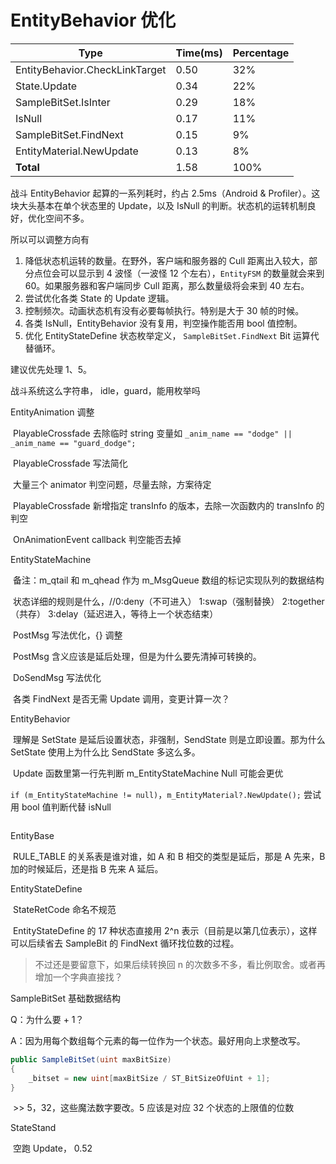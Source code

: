 # EntityBehavior 优化

| **Type**                       | **Time(ms)** | **Percentage** |
| ------------------------------ | ------------ | -------------- |
| EntityBehavior.CheckLinkTarget | 0.50         | 32%            |
| State.Update              | 0.34         | 22%            |
| SampleBitSet.IsInter       | 0.29         | 18%            |
| IsNull                   | 0.17         | 11%            |
| SampleBitSet.FindNext      | 0.15         | 9%             |
| EntityMaterial.NewUpdate   | 0.13         | 8%             |
| **Total**                      | 1.58         | 100%           |

战斗 EntityBehavior 起算的一系列耗时，约占 2.5ms（Android & Profiler）。这块大头基本在单个状态里的 Update，以及 IsNull 的判断。状态机的运转机制良好，优化空间不多。

所以可以调整方向有

1. 降低状态机运转的数量。在野外，客户端和服务器的 Cull 距离出入较大，部分点位会可以显示到 4 波怪（一波怪 12 个左右），`EntityFSM` 的数量就会来到 60。如果服务器和客户端同步 Cull 距离，那么数量级将会来到 40 左右。
2. 尝试优化各类 State 的 Update 逻辑。
3. 控制频次。动画状态机有没有必要每帧执行。特别是大于 30 帧的时候。
4. 各类 IsNull，EntityBehavior 没有复用，判空操作能否用 bool 值控制。
5. 优化 EntityStateDefine 状态枚举定义， `SampleBitSet.FindNext` Bit 运算代替循环。

建议优先处理 1、5。



战斗系统这么字符串， idle，guard，能用枚举吗

EntityAnimation 调整

​	PlayableCrossfade 去除临时 string 变量如 `_anim_name == "dodge" || _anim_name == "guard_dodge";`

​	PlayableCrossfade 写法简化

​	大量三个 animator 判空问题，尽量去除，方案待定

​	PlayableCrossfade 新增指定 transInfo 的版本，去除一次函数内的 transInfo 的判空

​	OnAnimationEvent callback 判空能否去掉





EntityStateMachine

​	备注：m_qtail 和 m_qhead 作为 m_MsgQueue 数组的标记实现队列的数据结构

​	状态详细的规则是什么，//0:deny（不可进入）   1:swap（强制替换）   2:together（共存）   3:delay（延迟进入，等待上一个状态结束）

​	PostMsg 写法优化，{}  调整

​	PostMsg 含义应该是延后处理，但是为什么要先清掉可转换的。

​	DoSendMsg 写法优化

​	各类 FindNext 是否无需 Update 调用，变更计算一次？



EntityBehavior

​	理解是 SetState 是延后设置状态，非强制，SendState 则是立即设置。那为什么 SetState 使用上为什么比 SendState 多这么多。

​	Update 函数里第一行先判断 m_EntityStateMachine Null 可能会更优

​	`if (m_EntityStateMachine != null)`，`m_EntityMaterial?.NewUpdate();` 尝试用 bool 值判断代替 isNull	

```

```





EntityBase

​	RULE_TABLE 的关系表是谁对谁，如 A 和 B 相交的类型是延后，那是 A 先来，B 加的时候延后，还是指 B 先来 A 延后。



EntityStateDefine

​	StateRetCode 命名不规范

​	EntityStateDefine 的 17 种状态直接用 2^n 表示（目前是以第几位表示），这样可以后续省去 SampleBit 的 FindNext 循环找位数的过程。

> 不过还是要留意下，如果后续转换回 n 的次数多不多，看比例取舍。或者再增加一个字典直接找？



SampleBitSet 基础数据结构

Q：为什么要 + 1？

A：因为用每个数组每个元素的每一位作为一个状态。最好用向上求整改写。

```c#
public SampleBitSet(uint maxBitSize)
{
    _bitset = new uint[maxBitSize / ST_BitSizeOfUint + 1];
}
```

​	>> 5，32，这些魔法数字要改。5 应该是对应 32 个状态的上限值的位数



StateStand 

​	空跑 Update， 0.52
